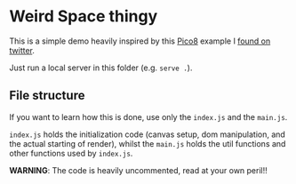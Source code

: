 # Weird Space thingy

This is a simple demo heavily inspired by this [Pico8]() example I [found on twitter]().

Just run a local server in this folder (e.g. `serve .`).

## File structure

If you want to learn how this is done, use only the `index.js` and the `main.js`.

`index.js` holds the initialization code (canvas setup, dom manipulation, and the actual starting of render), whilst the `main.js` holds the util functions and other functions used by `index.js`.

**WARNING**: The code is heavily uncommented, read at your own peril!!